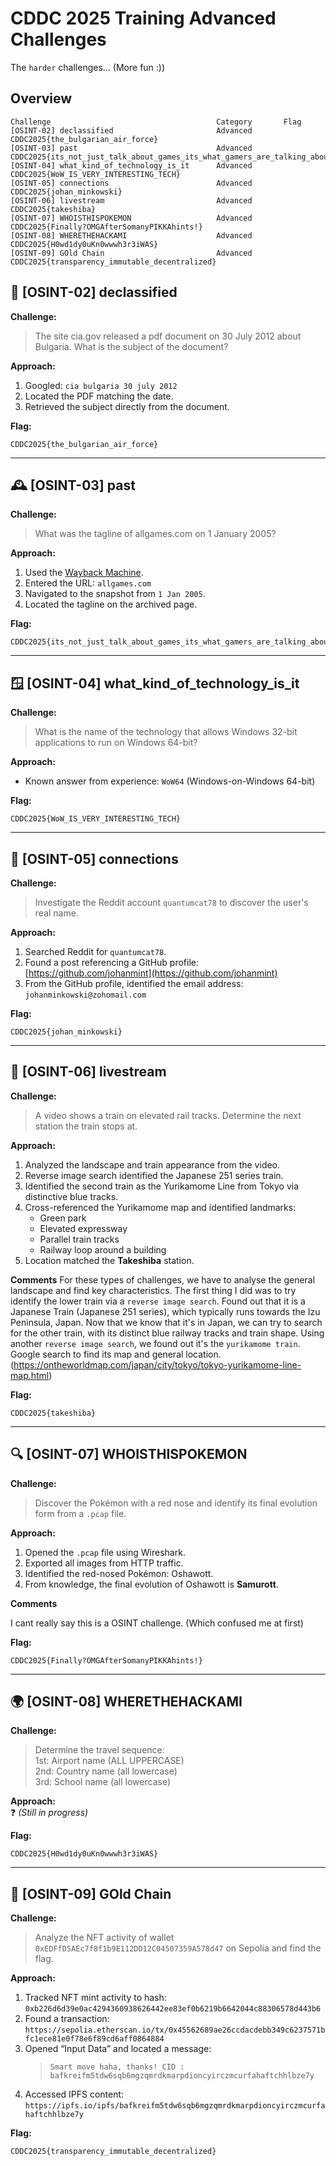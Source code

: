 
# CDDC 2025 Training Advanced Challenges

The `harder` challenges... (More fun :))

## Overview

```
Challenge                                     Category       Flag
[OSINT-02] declassified                       Advanced       CDDC2025{the_bulgarian_air_force}
[OSINT-03] past                               Advanced       CDDC2025{its_not_just_talk_about_games_its_what_gamers_are_talking_about}
[OSINT-04] what_kind_of_technology_is_it      Advanced       CDDC2025{WoW_IS_VERY_INTERESTING_TECH}
[OSINT-05] connections                        Advanced       CDDC2025{johan_minkowski}
[OSINT-06] livestream                         Advanced       CDDC2025{takeshiba}
[OSINT-07] WHOISTHISPOKEMON                   Advanced       CDDC2025{Finally?OMGAfterSomanyPIKKAhints!}
[OSINT-08] WHERETHEHACKAMI                    Advanced       CDDC2025{H0wd1dy0uKn0wwwh3r3iWAS}
[OSINT-09] GOld Chain                         Advanced       CDDC2025{transparency_immutable_decentralized}
```

## 🧠 [OSINT-02] declassified

**Challenge:**  
> The site cia.gov released a pdf document on 30 July 2012 about Bulgaria. What is the subject of the document?

**Approach:**  
1. Googled: `cia bulgaria 30 july 2012`
2. Located the PDF matching the date.
3. Retrieved the subject directly from the document.

**Flag:**  
```
CDDC2025{the_bulgarian_air_force}
```

---

## 🕰️ [OSINT-03] past

**Challenge:**  
> What was the tagline of allgames.com on 1 January 2005?

**Approach:**  
1. Used the [Wayback Machine](https://web.archive.org).
2. Entered the URL: `allgames.com`
3. Navigated to the snapshot from `1 Jan 2005`.
4. Located the tagline on the archived page.

**Flag:**  
```
CDDC2025{its_not_just_talk_about_games_its_what_gamers_are_talking_about}
```

---

## 🪟 [OSINT-04] what_kind_of_technology_is_it

**Challenge:**  
> What is the name of the technology that allows Windows 32-bit applications to run on Windows 64-bit?

**Approach:**  
- Known answer from experience: `WoW64` (Windows-on-Windows 64-bit)

**Flag:**  
```
CDDC2025{WoW_IS_VERY_INTERESTING_TECH}
```

---

## 🔗 [OSINT-05] connections

**Challenge:**  
> Investigate the Reddit account `quantumcat78` to discover the user's real name.

**Approach:**  
1. Searched Reddit for `quantumcat78`.
2. Found a post referencing a GitHub profile: [https://github.com/johanmint](https://github.com/johanmint)
3. From the GitHub profile, identified the email address: `johanminkowski@zohomail.com`

**Flag:**  
```
CDDC2025{johan_minkowski}
```

---

## 🚆 [OSINT-06] livestream

**Challenge:**  
> A video shows a train on elevated rail tracks. Determine the next station the train stops at.

**Approach:**  
1. Analyzed the landscape and train appearance from the video.
2. Reverse image search identified the Japanese 251 series train.
3. Identified the second train as the Yurikamome Line from Tokyo via distinctive blue tracks.
4. Cross-referenced the Yurikamome map and identified landmarks:
   - Green park
   - Elevated expressway
   - Parallel train tracks
   - Railway loop around a building
5. Location matched the **Takeshiba** station.

**Comments**
For these types of challenges, we have to analyse the general landscape and find key characteristics.
The first thing I did was to try identify the lower train via a `reverse image search`.
Found out that it is a Japanese Train (Japanese 251 series), which typically runs towards the Izu Peninsula, Japan.
Now that we know that it's in Japan, we can try to search for the other train, with its distinct blue railway tracks and train shape.
Using another `reverse image search`, we found out it's the `yurikamome train`.
Google search to find its map and general location. (https://ontheworldmap.com/japan/city/tokyo/tokyo-yurikamome-line-map.html)


**Flag:**  
```
CDDC2025{takeshiba}
```

---

## 🔍 [OSINT-07] WHOISTHISPOKEMON

**Challenge:**  
> Discover the Pokémon with a red nose and identify its final evolution form from a `.pcap` file.

**Approach:**  
1. Opened the `.pcap` file using Wireshark.
2. Exported all images from HTTP traffic.
3. Identified the red-nosed Pokémon: Oshawott.
4. From knowledge, the final evolution of Oshawott is **Samurott**.

**Comments**

I cant really say this is a OSINT challenge. (Which confused me at first)

**Flag:**  
```
CDDC2025{Finally?OMGAfterSomanyPIKKAhints!}
```

---

## 🌍 [OSINT-08] WHERETHEHACKAMI

**Challenge:**  
> Determine the travel sequence:  
> 1st: Airport name (ALL UPPERCASE)  
> 2nd: Country name (all lowercase)  
> 3rd: School name (all lowercase)

**Approach:**  
❓ *(Still in progress)*

**Flag:**  
```
CDDC2025{H0wd1dy0uKn0wwwh3r3iWAS}
```

---

## 🧬 [OSINT-09] GOld Chain

**Challenge:**  
> Analyze the NFT activity of wallet `0xEDFfD5AEc7f8f1b9E112DD12C04507359A578d47` on Sepolia and find the flag.

**Approach:**  
1. Tracked NFT mint activity to hash:  
   `0xb226d6d39e0ac4294360938626442ee83ef0b6219b6642044c88306578d443b6`
2. Found a transaction:  
   `https://sepolia.etherscan.io/tx/0x45562689ae26ccdacdebb349c6237571bfc1ece81e0f78e6f89cd6aff0864884`
3. Opened “Input Data” and located a message:  
   > `Smart move haha, thanks! CID : bafkreifm5tdw6sqb6mgzqmrdkmarpdioncyirczmcurfahaftchhlbze7y`
4. Accessed IPFS content:  
   `https://ipfs.io/ipfs/bafkreifm5tdw6sqb6mgzqmrdkmarpdioncyirczmcurfahaftchhlbze7y`

**Flag:**  
```
CDDC2025{transparency_immutable_decentralized}
```

